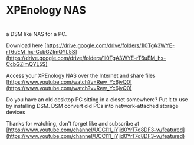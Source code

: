 # XPEnology NAS

# 

a DSM like NAS for a PC.

Download here [https://drive.google.com/drive/folders/1l0TgA3WYE-rT6uEM_hx-CcbGZImQYL5S](https://drive.google.com/drive/folders/1l0TgA3WYE-rT6uEM_hx-CcbGZImQYL5S)

Access your XPEnology NAS over the Internet and share files [https://www.youtube.com/watch?v=Rew_Yc6jvQ0](https://www.youtube.com/watch?v=Rew_Yc6jvQ0)

Do you have an old desktop PC sitting in a closet somewhere? Put it to use by installing DSM. DSM convert old PCs into network-attached storage devices

Thanks for watching, don't forget like and subscribe at [https://www.youtube.com/channel/UCCl11_iYjid0YrT7d8DF3-w/featured](https://www.youtube.com/channel/UCCl11_iYjid0YrT7d8DF3-w/featured)